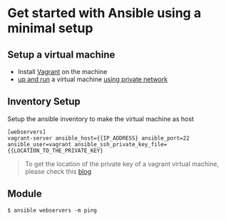 # Get started with Ansible using a minimal setup

## Setup a virtual machine
- Install [Vagrant](https://www.vagrantup.com/) on the machine
- [up and run](https://learn.hashicorp.com/tutorials/vagrant/getting-started-index?in=vagrant/getting-started) a virtual machine [using private network](https://www.vagrantup.com/docs/networking/private_network)

## Inventory Setup

Setup the ansible inventory to make the virtual machine as host

```
[webservers]
vagrant-server ansible_host={{IP_ADDRESS} ansible_port=22 ansible_user=vagrant ansible_ssh_private_key_file={{LOCATION_TO_THE_PRIVATE_KEY}
```
> To get the location of the private key of a vagrant virtual machine, please check this [blog](https://lebenplusplus.de/2017/07/19/how-to-use-your-vagrant-box-ssh-credentials/)

## Module


```
$ ansible webservers -m ping
```